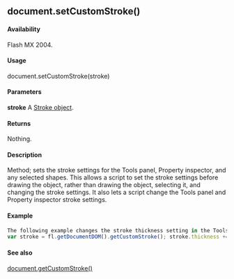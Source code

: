 ## document.setCustomStroke()

#### Availability

Flash MX 2004.

#### Usage

document.setCustomStroke(stroke)

#### Parameters

**stroke** A [Stroke object](#!AdobeDocs/developers-animatesdk-docs/test/Stroke_object/stroke_summary.md).

#### Returns

Nothing.

#### Description

Method; sets the stroke settings for the Tools panel, Property inspector, and any selected shapes. This allows a script to set the stroke settings before drawing the object, rather than drawing the object, selecting it, and changing the stroke settings. It also lets a script change the Tools panel and Property inspector stroke settings.

#### Example

```javascript
The following example changes the stroke thickness setting in the Tools panel, Property inspector, and any selected shapes:
var stroke = fl.getDocumentDOM().getCustomStroke(); stroke.thickness += 2; fl.getDocumentDOM().setCustomStroke(stroke);

```
#### See also

[document.getCustomStroke()](#!AdobeDocs/developers-animatesdk-docs/test/Document_object/docume75.md)
